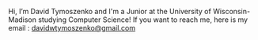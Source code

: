 Hi, I’m David Tymoszenko and
I'm a Junior at the University of Wisconsin-Madison studying Computer Science!
If you want to reach me, here is my email : davidwtymoszenko@gmail.com
